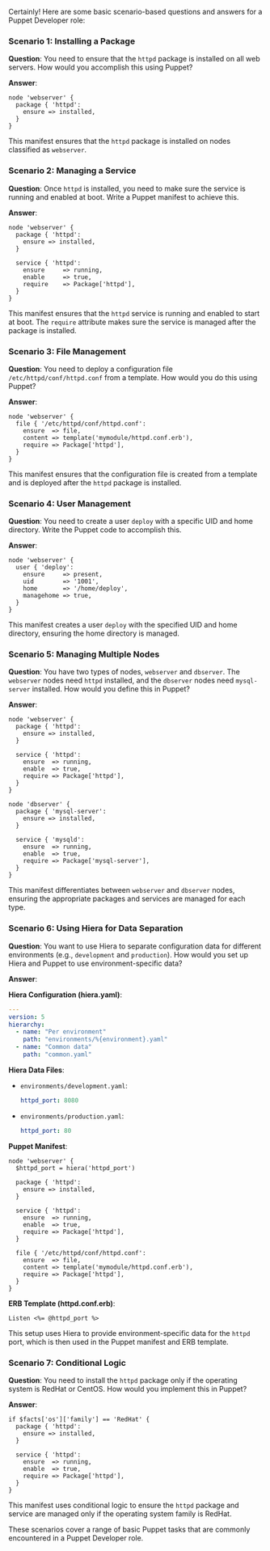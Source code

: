 Certainly! Here are some basic scenario-based questions and answers for a Puppet Developer role:

### Scenario 1: Installing a Package
**Question**: You need to ensure that the `httpd` package is installed on all web servers. How would you accomplish this using Puppet?

**Answer**:
```puppet
node 'webserver' {
  package { 'httpd':
    ensure => installed,
  }
}
```
This manifest ensures that the `httpd` package is installed on nodes classified as `webserver`.

### Scenario 2: Managing a Service
**Question**: Once `httpd` is installed, you need to make sure the service is running and enabled at boot. Write a Puppet manifest to achieve this.

**Answer**:
```puppet
node 'webserver' {
  package { 'httpd':
    ensure => installed,
  }

  service { 'httpd':
    ensure     => running,
    enable     => true,
    require    => Package['httpd'],
  }
}
```
This manifest ensures that the `httpd` service is running and enabled to start at boot. The `require` attribute makes sure the service is managed after the package is installed.

### Scenario 3: File Management
**Question**: You need to deploy a configuration file `/etc/httpd/conf/httpd.conf` from a template. How would you do this using Puppet?

**Answer**:
```puppet
node 'webserver' {
  file { '/etc/httpd/conf/httpd.conf':
    ensure  => file,
    content => template('mymodule/httpd.conf.erb'),
    require => Package['httpd'],
  }
}
```
This manifest ensures that the configuration file is created from a template and is deployed after the `httpd` package is installed.

### Scenario 4: User Management
**Question**: You need to create a user `deploy` with a specific UID and home directory. Write the Puppet code to accomplish this.

**Answer**:
```puppet
node 'webserver' {
  user { 'deploy':
    ensure     => present,
    uid        => '1001',
    home       => '/home/deploy',
    managehome => true,
  }
}
```
This manifest creates a user `deploy` with the specified UID and home directory, ensuring the home directory is managed.

### Scenario 5: Managing Multiple Nodes
**Question**: You have two types of nodes, `webserver` and `dbserver`. The `webserver` nodes need `httpd` installed, and the `dbserver` nodes need `mysql-server` installed. How would you define this in Puppet?

**Answer**:
```puppet
node 'webserver' {
  package { 'httpd':
    ensure => installed,
  }

  service { 'httpd':
    ensure  => running,
    enable  => true,
    require => Package['httpd'],
  }
}

node 'dbserver' {
  package { 'mysql-server':
    ensure => installed,
  }

  service { 'mysqld':
    ensure  => running,
    enable  => true,
    require => Package['mysql-server'],
  }
}
```
This manifest differentiates between `webserver` and `dbserver` nodes, ensuring the appropriate packages and services are managed for each type.

### Scenario 6: Using Hiera for Data Separation
**Question**: You want to use Hiera to separate configuration data for different environments (e.g., `development` and `production`). How would you set up Hiera and Puppet to use environment-specific data?

**Answer**:

**Hiera Configuration (hiera.yaml)**:
```yaml
---
version: 5
hierarchy:
  - name: "Per environment"
    path: "environments/%{environment}.yaml"
  - name: "Common data"
    path: "common.yaml"
```

**Hiera Data Files**:
- `environments/development.yaml`:
  ```yaml
  httpd_port: 8080
  ```

- `environments/production.yaml`:
  ```yaml
  httpd_port: 80
  ```

**Puppet Manifest**:
```puppet
node 'webserver' {
  $httpd_port = hiera('httpd_port')

  package { 'httpd':
    ensure => installed,
  }

  service { 'httpd':
    ensure  => running,
    enable  => true,
    require => Package['httpd'],
  }

  file { '/etc/httpd/conf/httpd.conf':
    ensure  => file,
    content => template('mymodule/httpd.conf.erb'),
    require => Package['httpd'],
  }
}
```

**ERB Template (httpd.conf.erb)**:
```erb
Listen <%= @httpd_port %>
```

This setup uses Hiera to provide environment-specific data for the `httpd` port, which is then used in the Puppet manifest and ERB template.

### Scenario 7: Conditional Logic
**Question**: You need to install the `httpd` package only if the operating system is RedHat or CentOS. How would you implement this in Puppet?

**Answer**:
```puppet
if $facts['os']['family'] == 'RedHat' {
  package { 'httpd':
    ensure => installed,
  }

  service { 'httpd':
    ensure  => running,
    enable  => true,
    require => Package['httpd'],
  }
}
```
This manifest uses conditional logic to ensure the `httpd` package and service are managed only if the operating system family is RedHat.

These scenarios cover a range of basic Puppet tasks that are commonly encountered in a Puppet Developer role.
